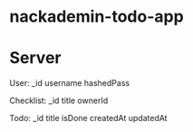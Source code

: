 # nackademin-todo-app

# Server

User:
  _id
  username
  hashedPass

Checklist:
  _id
  title
  ownerId

Todo:
  _id
  title
  isDone
  createdAt
  updatedAt
